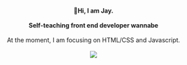 
<p align="center">
  <b> 👋Hi, I am Jay.</b><br>
  <br>
  <b>Self-teaching front end developer wannabe</b>
  <br>
  <br>
   At the moment, I am focusing on HTML/CSS and Javascript.
  <br>
  <br>
<a href="https://github.com/a331998513/projects">
  <img align="center" src="https://github-readme-stats.vercel.app/api/top-langs/?username=a331998513" />
</a>
</p>


<!--
**a331998513/a331998513** is a ✨ _special_ ✨ repository because its `README.md` (this file) appears on your GitHub profile.

Here are some ideas to get you started:

- 🔭 I’m currently working on ...
- 🌱 I’m currently learning ...
- 👯 I’m looking to collaborate on ...
- 🤔 I’m looking for help with ...
- 💬 Ask me about ...
- 📫 How to reach me: ...
- 😄 Pronouns: ...
- ⚡ Fun fact: ...
-->
